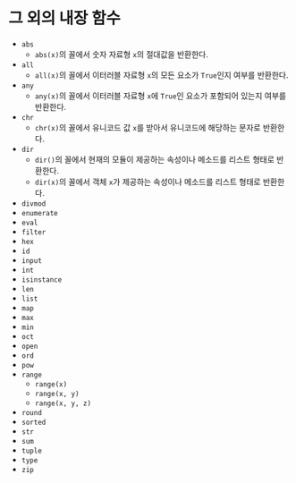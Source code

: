 # 그 외의 내장 함수

- `abs`
  - `abs(x)`의 꼴에서 숫자 자료형 `x`의 절대값을 반환한다.
- `all`
  - `all(x)`의 꼴에서 이터러블 자료형 `x`의 모든 요소가 `True`인지 여부를 반환한다.
- `any`
  - `any(x)`의 꼴에서 이터러블 자료형 `x`에 `True`인 요소가 포함되어 있는지 여부를 반환한다.
- `chr`
  - `chr(x)`의 꼴에서 유니코드 값 `x`를 받아서 유니코드에 해당하는 문자로 반환한다.
- `dir`
  - `dir()`의 꼴에서 현재의 모듈이 제공하는 속성이나 메소드를 리스트 형태로 반환한다.
  - `dir(x)`의 꼴에서 객체 `x`가 제공하는 속성이나 메소드를 리스트 형태로 반환한다.
- `divmod`
- `enumerate`
- `eval`
- `filter`
- `hex`
- `id`
- `input`
- `int`
- `isinstance`
- `len`
- `list`
- `map`
- `max`
- `min`
- `oct`
- `open`
- `ord`
- `pow`
- `range`
  - `range(x)`
  - `range(x, y)`
  - `range(x, y, z)`
- `round`
- `sorted`
- `str`
- `sum`
- `tuple`
- `type`
- `zip`

<!-- TODO -->
